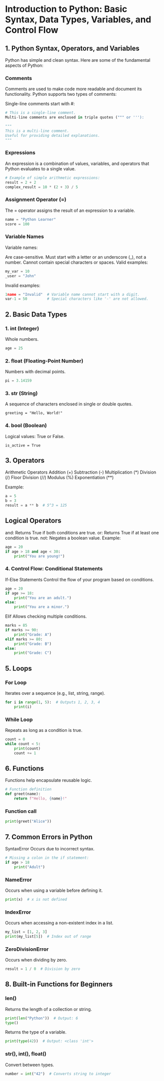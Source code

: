 # Introduction to Python: Basic Syntax, Data Types, Variables, and Control Flow
## 1. Python Syntax, Operators, and Variables
Python has simple and clean syntax. Here are some of the fundamental aspects of Python:

### Comments
Comments are used to make code more readable and document its functionality. Python supports two types of comments:

Single-line comments start with #:
```Python
# This is a single-line comment.
Multi-line comments are enclosed in triple quotes (""" or '''):
```

```Python
"""
This is a multi-line comment.
Useful for providing detailed explanations.
"""
```
### Expressions
An expression is a combination of values, variables, and operators that Python evaluates to a single value.

```Python
# Example of simple arithmetic expressions:
result = 2 + 2
complex_result = 10 * (2 + 3) / 5
```
### Assignment Operator (=)
The = operator assigns the result of an expression to a variable.

```Python
name = "Python Learner"
score = 100
```
### Variable Names
Variable names:

Are case-sensitive.
Must start with a letter or an underscore (_), not a number.
Cannot contain special characters or spaces.
Valid examples:

```Python
my_var = 10
_user = "John"
```
Invalid examples:

```Python
1name = "Invalid"  # Variable name cannot start with a digit.
var-1 = 50         # Special characters like '-' are not allowed.
```

## 2. Basic Data Types
### 1. int (Integer)
Whole numbers.

```Python
age = 25
```
### 2. float (Floating-Point Number)
Numbers with decimal points.

```Python
pi = 3.14159
```
### 3. str (String)
A sequence of characters enclosed in single or double quotes.

```
greeting = "Hello, World!"
```
### 4. bool (Boolean)
Logical values: True or False.

```
is_active = True
```

## 3. Operators
Arithmetic Operators
Addition (+)
Subtraction (-)
Multiplication (*)
Division (/)
Floor Division (//)
Modulus (%)
Exponentiation (**)

Example:

```Python
a = 5
b = 3
result = a ** b  # 5^3 = 125
```
## Logical Operators
and: Returns True if both conditions are true.
or: Returns True if at least one condition is true.
not: Negates a boolean value.
Example:

```Python
age = 20
if age > 18 and age < 30:
    print("You are young!")
```

### 4. Control Flow: Conditional Statements

If-Else Statements
Control the flow of your program based on conditions.

```Python
age = 20
if age >= 18:
    print("You are an adult.")
else:
    print("You are a minor.")
```
Elif
Allows checking multiple conditions.

```Python
marks = 85
if marks >= 90:
    print("Grade: A")
elif marks >= 80:
    print("Grade: B")
else:
    print("Grade: C")
```
##  5. Loops
### For Loop
Iterates over a sequence (e.g., list, string, range).

```Python
for i in range(1, 5):  # Outputs 1, 2, 3, 4
    print(i)
```
### While Loop
Repeats as long as a condition is true.

```Python
count = 0
while count < 5:
    print(count)
    count += 1
```
## 6. Functions
Functions help encapsulate reusable logic.

```Python
# Function definition
def greet(name):
    return f"Hello, {name}!"
```

### Function call
```Python
print(greet("Alice"))
```

## 7. Common Errors in Python
SyntaxError
Occurs due to incorrect syntax.

```Python
# Missing a colon in the if statement:
if age > 18
    print("Adult")
```
### NameError
Occurs when using a variable before defining it.

```Python
print(x)  # x is not defined
```
### IndexError
Occurs when accessing a non-existent index in a list.

```Python
my_list = [1, 2, 3]
print(my_list[5])  # Index out of range
```
### ZeroDivisionError
Occurs when dividing by zero.

```Python
result = 1 / 0  # Division by zero
```

## 8. Built-in Functions for Beginners
### len()
Returns the length of a collection or string.

```Python
print(len("Python"))  # Output: 6
type()
```
Returns the type of a variable.

```Python
print(type(42))  # Output: <class 'int'>
```
### str(), int(), float()
Convert between types.

```Python
number = int("42")  # Converts string to integer
```
